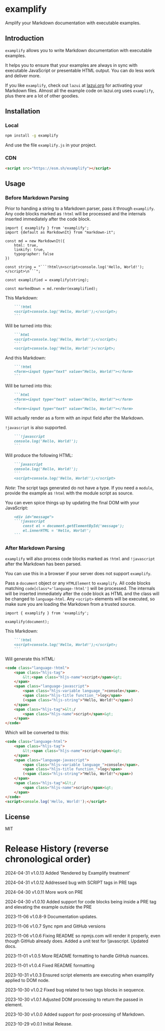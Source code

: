 # examplify

Amplify your Markdown documentation with executable examples.

## Introduction

`examplify` allows you to write Markdown documentation with executable examples.

It helps you to ensure that your examples are always in sync with executable JavaScript or
presentable HTML output. You can do less work and deliver more.

If you like `examplify`, check out `lazui` at [lazui.org](https://lazui.org/lazui.md#examplify-and-showsource) for activating
your Markdown files. Almost all the example code on lazui.org uses `examplify`, plus there are 
a lot of other goodies.

## Installation

### Local

```bash
npm install -g examplify
```

And use the file `examplify.js` in your project.

### CDN

```html
<script src="https://esm.sh/examplify"></script>
```

## Usage

### Before Markdown Parsing

Prior to handing a string to a Markdown parser, pass it through `examplify`. Any code blocks
marked as `!html` will be processed and the internals inserted immediately after the code block.

```
import { examplify } from 'examplify';
import {default as MarkdownIt} from "markdown-it";

const md = new MarkdownIt({
    html: true,
    linkify: true,
    typographer: false
})

const string = "```!html\n<script>console.log('Hello, World!');</script>\n```";

const examplified = examplify(string);

const markedDown = md.render(examplified);
```

This Markdown:

```markdown
    ```!html
    <script>console.log('Hello, World!');</script>;
    ```
```


Will be turned into this:

```markdown
    ```html
    <script>console.log('Hello, World!');</script>;
    ```
    <script>console.log('Hello, World!')</script>;
```

And this Markdown:

```markdown
    ```!html
    <form><input type="text" value="Hello, World!"></form>
    ```
```

Will be turned into this:

```markdown
    ```html
    <form><input type="text" value="Hello, World!"></form>
    ```
    <form><input type="text" value="Hello, World!"></form>
```

Will actually render as a form with an input field after the Markdown.

`!javascript` is also supported.

```markdown
    ```!javascript
    console.log('Hello, World!');
    ```
```

Will produce the following HTML:

```markdown
    ```javascript
    console.log('Hello, World!');
    ```
    <script>console.log('Hello, World!');</script>
```


*Note*: The script tags generated do not have a type. If you need a `module`, provide the example as `!html` with the
module script as source.

You can even spice things up by updating the final DOM with your JavaScript:

```markdown
    <div id="message">
    ```!javascript
        const el = document.getElementById('message');
        el.innerHTML = 'Hello, World!';
    ```
```

### After Markdown Parsing

`examplify` will also process code blocks marked as `!html` and `!javascript` after the Markdown has been parsed.

You can use this in a browser if your server does not support `examplify`.

Pass a `document` object or any `HTMLElement` to `examplify`. All code blocks matching `code[class*='language-!html']`
will be processed. The internals will be inserted immediately after the code block as HTML and the class will be changed to
`language-html`. Any `<script>` elements will be executed, so make sure you are loading the Markdown from a trusted source.

```
import { examplify } from 'examplify';

examplify(document);
```

This Markdown:

```markdown
    ```!html
    <script>console.log('Hello, World!');</script>;
    ```
```


Will generate this HTML:

```html
<code class="language-!html">
    <span class="hljs-tag">
        &lt;<span class="hljs-name">script</span>&gt;
    </span>
    <span class="language-javascript">
        <span class="hljs-variable language_">console</span>.
        <span class="hljs-title function_">log</span>
        (<span class="hljs-string">"Hello, World!"</span>)
    </span>
    <span class="hljs-tag">&lt;/
        <span class="hljs-name">script</span>&gt;
    </span>
</code>
```

Which will be converted to this:

```html
<code class="language-html">
    <span class="hljs-tag">
        &lt;<span class="hljs-name">script</span>&gt;
    </span>
    <span class="language-javascript">
        <span class="hljs-variable language_">console</span>.
        <span class="hljs-title function_">log</span>
        (<span class="hljs-string">"Hello, World!"</span>)
    </span>
    <span class="hljs-tag">&lt;/
        <span class="hljs-name">script</span>&gt;
    </span>
</code>
<script>console.log('Hello, World!');</script>
```


## License

MIT

# Release History (reverse chronological order)

2024-04-31 v1.0.13 Added 'Rendered by Examplify treatment'

2024-04-31 v1.0.12 Addressed bug with SCRIPT tags in PRE tags

2024-04-30 v1.0.11 More work on PRE

2024-04-30 v1.0.10 Added support for code blocks being inside a PRE tag and elevating the example outside the PRE

2023-11-06 v1.0.8-9 Documentation updates.

2023-11-06 v1.0.7 Sync npm and GitHub versions

2023-11-06 v1.0.6 Fixing README so npmjs.com will render it properly, even though GitHub already does. Added a unit test
for !javascript. Updated docs.

2023-11-01 v1.0.5 More README formatting to handle GitHub nuances.

2023-11-01 v1.0.4 Fixed README formatting

2023-10-31 v1.0.3 Ensured script elements are executing when examplify applied to DOM node.

2023-10-30 v1.0.2 Fixed bug related to two tags blocks in sequence.

2023-10-30 v1.0.1 Adjusted DOM processing to return the passed in element.

2023-10-30 v1.0.0 Added support for post-processing of Markdown.

2023-10-29 v0.0.1 Initial Release.
